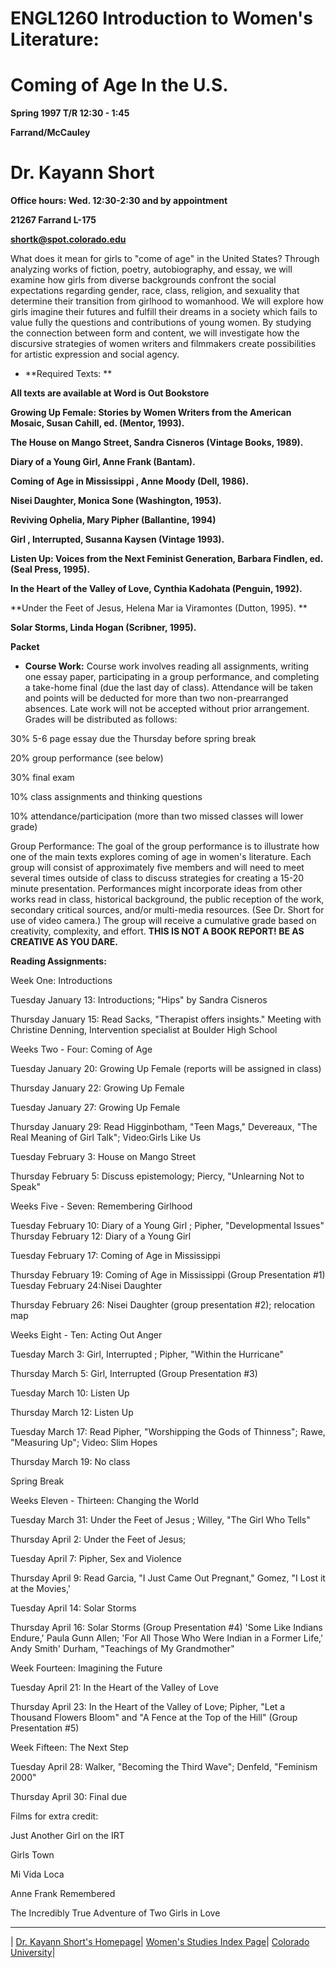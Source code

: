 # **ENGL1260 Introduction to Women's Literature:**

# **Coming of Age In the U.S.**

**Spring 1997 T/R 12:30 - 1:45**

**Farrand/McCauley**

# **Dr. Kayann Short**

**Office hours: Wed. 12:30-2:30 and by appointment**

**21267 Farrand L-175**

**[shortk@spot.colorado.edu](mailto:shortk@colorado.edu)**

What does it mean for girls to "come of age" in the United States? Through
analyzing works of fiction, poetry, autobiography, and essay, we will examine
how girls from diverse backgrounds confront the social expectations regarding
gender, race, class, religion, and sexuality that determine their transition
from girlhood to womanhood. We will explore how girls imagine their futures
and fulfill their dreams in a society which fails to value fully the questions
and contributions of young women. By studying the connection between form and
content, we will investigate how the discursive strategies of women writers
and filmmakers create possibilities for artistic expression and social agency.

* **Required Texts: **

**All texts are available at Word is Out Bookstore**

**Growing Up Female: Stories by Women Writers from the American Mosaic, Susan
Cahill, ed. (Mentor, 1993).**

**The House on Mango Street, Sandra Cisneros (Vintage Books, 1989).**

**Diary of a Young Girl, Anne Frank (Bantam).**

**Coming of Age in Mississippi , Anne Moody (Dell, 1986).**

**Nisei Daughter, Monica Sone (Washington, 1953).**

**Reviving Ophelia, Mary Pipher (Ballantine, 1994)**

**Girl , Interrupted, Susanna Kaysen (Vintage 1993).**

**Listen Up: Voices from the Next Feminist Generation, Barbara Findlen, ed.
(Seal Press, 1995).**

**In the Heart of the Valley of Love, Cynthia Kadohata (Penguin, 1992).**

**Under the Feet of Jesus, Helena Mar ia Viramontes (Dutton, 1995). **

**Solar Storms, Linda Hogan (Scribner, 1995).**

**Packet**

* **Course Work:**
Course work involves reading all assignments, writing one essay paper,
participating in a group performance, and completing a take-home final (due
the last day of class). Attendance will be taken and points will be deducted
for more than two non-prearranged absences. Late work will not be accepted
without prior arrangement. Grades will be distributed as follows:

30% 5-6 page essay due the Thursday before spring break

20% group performance (see below)

30% final exam

10% class assignments and thinking questions

10% attendance/participation (more than two missed classes will lower grade)

Group Performance: The goal of the group performance is to illustrate how one
of the main texts explores coming of age in women's literature. Each group
will consist of approximately five members and will need to meet several times
outside of class to discuss strategies for creating a 15-20 minute
presentation. Performances might incorporate ideas from other works read in
class, historical background, the public reception of the work, secondary
critical sources, and/or multi-media resources. (See Dr. Short for use of
video camera.) The group will receive a cumulative grade based on creativity,
complexity, and effort. **THIS IS NOT A BOOK REPORT! BE AS CREATIVE AS YOU
DARE.**

**Reading Assignments:**

Week One: Introductions

Tuesday January 13: Introductions; "Hips" by Sandra Cisneros

Thursday January 15: Read Sacks, "Therapist offers insights." Meeting with
Christine Denning, Intervention specialist at Boulder High School

Weeks Two - Four: Coming of Age

Tuesday January 20: Growing Up Female (reports will be assigned in class)

Thursday January 22: Growing Up Female

Tuesday January 27: Growing Up Female

Thursday January 29: Read Higginbotham, "Teen Mags," Devereaux, "The Real
Meaning of Girl Talk"; Video:Girls Like Us

Tuesday February 3: House on Mango Street

Thursday February 5: Discuss epistemology; Piercy, "Unlearning Not to Speak"

Weeks Five - Seven: Remembering Girlhood

Tuesday February 10: Diary of a Young Girl ; Pipher, "Developmental Issues"
Thursday February 12: Diary of a Young Girl

Tuesday February 17: Coming of Age in Mississippi

Thursday February 19: Coming of Age in Mississippi (Group Presentation #1)
Tuesday February 24:Nisei Daughter

Thursday February 26: Nisei Daughter (group presentation #2); relocation map

Weeks Eight - Ten: Acting Out Anger

Tuesday March 3: Girl, Interrupted ; Pipher, "Within the Hurricane"

Thursday March 5: Girl, Interrupted (Group Presentation #3)

Tuesday March 10: Listen Up

Thursday March 12: Listen Up

Tuesday March 17: Read Pipher, "Worshipping the Gods of Thinness"; Rawe,
"Measuring Up"; Video: Slim Hopes

Thursday March 19: No class

Spring Break

Weeks Eleven - Thirteen: Changing the World

Tuesday March 31: Under the Feet of Jesus ; Willey, "The Girl Who Tells"

Thursday April 2: Under the Feet of Jesus;

Tuesday April 7: Pipher, Sex and Violence

Thursday April 9: Read Garcia, "I Just Came Out Pregnant," Gomez, "I Lost it
at the Movies,'

Tuesday April 14: Solar Storms

Thursday April 16: Solar Storms (Group Presentation #4) 'Some Like Indians
Endure,' Paula Gunn Allen; 'For All Those Who Were Indian in a Former Life,'
Andy Smith' Durham, "Teachings of My Grandmother"

Week Fourteen: Imagining the Future

Tuesday April 21: In the Heart of the Valley of Love

Thursday April 23: In the Heart of the Valley of Love; Pipher, "Let a Thousand
Flowers Bloom" and "A Fence at the Top of the Hill" (Group Presentation #5)

Week Fifteen: The Next Step

Tuesday April 28: Walker, "Becoming the Third Wave"; Denfeld, "Feminism 2000"

Thursday April 30: Final due

Films for extra credit:

Just Another Girl on the IRT

Girls Town

Mi Vida Loca

Anne Frank Remembered

The Incredibly True Adventure of Two Girls in Love

* * *

| [Dr. Kayann Short's Homepage](http://spot.colorado.edu/untitled/index.html)|
[Women's Studies Index Page](http://www.colorado.edu/farrand/WSshort/)|
[Colorado University](http://www.colorado.edu/)|


